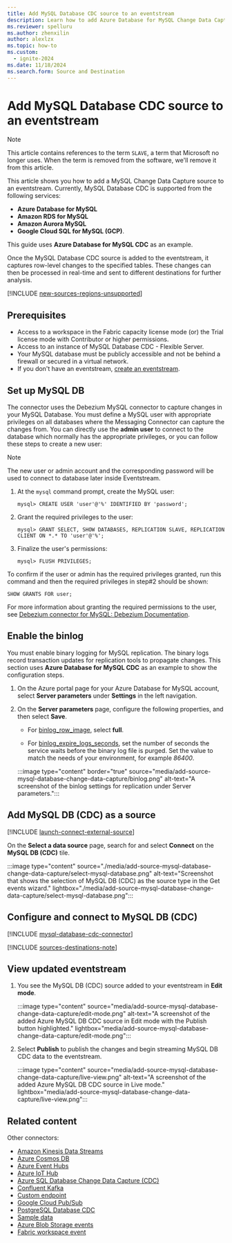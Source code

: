 ```yaml
---
title: Add MySQL Database CDC source to an eventstream
description: Learn how to add Azure Database for MySQL Change Data Capture (CDC) source to an eventstream.
ms.reviewer: spelluru
ms.author: zhenxilin
author: alexlzx
ms.topic: how-to
ms.custom:
  - ignite-2024
ms.date: 11/18/2024
ms.search.form: Source and Destination
---
```


# Add MySQL Database CDC source to an eventstream

>[!NOTE]
>This article contains references to the term `SLAVE`, a term that Microsoft no longer uses. When the term is removed from the software, we'll remove it from this article.

This article shows you how to add a MySQL Change Data Capture source to an eventstream. Currently, MySQL Database CDC is supported from the following services:
- **Azure Database for MySQL**
- **Amazon RDS for MySQL**
- **Amazon Aurora MySQL** 
- **Google Cloud SQL for MySQL (GCP)**. 

This guide uses **Azure Database for MySQL CDC** as an example.

Once the MySQL Database CDC source is added to the eventstream, it captures row-level changes to the specified tables. These changes can then be processed in real-time and sent to different destinations for further analysis.

[!INCLUDE [new-sources-regions-unsupported](./includes/new-sources-regions-unsupported.md)]

## Prerequisites

- Access to a workspace in the Fabric capacity license mode (or) the Trial license mode with Contributor or higher permissions. 
- Access to an instance of MySQL Database CDC - Flexible Server.
- Your MySQL database must be publicly accessible and not be behind a firewall or secured in a virtual network.
- If you don't have an eventstream, [create an eventstream](create-manage-an-eventstream.md). 


## Set up MySQL DB

The connector uses the Debezium MySQL connector to capture changes in your MySQL Database. You must define a MySQL user with appropriate privileges on all databases where the Messaging Connector can capture the changes from. You can directly use the **admin user** to connect to the database which normally has the appropriate privileges, or you can follow these steps to create a new user:

> [!NOTE]
> The new user or admin account and the corresponding password will be used to connect to database later inside Eventstream. 

1. At the `mysql` command prompt, create the MySQL user:

   ```
   mysql> CREATE USER 'user'@'%' IDENTIFIED BY 'password';
   ```

1. Grant the required privileges to the user:

   ```
   mysql> GRANT SELECT, SHOW DATABASES, REPLICATION SLAVE, REPLICATION CLIENT ON *.* TO 'user'@'%';
   ```

1. Finalize the user's permissions:

   ```
   mysql> FLUSH PRIVILEGES;
   ```

To confirm if the user or admin has the required privileges granted, run this command and then the required privileges in step#2 should be shown:

```
SHOW GRANTS FOR user;
```


For more information about granting the required permissions to the user, see [Debezium connector for MySQL: Debezium Documentation](https://debezium.io/documentation/reference/stable/connectors/mysql.html#mysql-creating-user).

## Enable the binlog

You must enable binary logging for MySQL replication. The binary logs record transaction updates for replication tools to propagate changes. This section uses **Azure Database for MySQL CDC** as an example to show the configuration steps.

1. On the Azure portal page for your Azure Database for MySQL account, select **Server parameters** under **Settings** in the left navigation.

1. On the **Server parameters** page, configure the following properties, and then select **Save**.

   - For [binlog_row_image](https://dev.mysql.com/doc/refman/8.0/en/replication-options-binary-log.html#sysvar_binlog_row_image), select **full**.

   - For [binlog_expire_logs_seconds](https://dev.mysql.com/doc/refman/8.0/en/replication-options-binary-log.html#sysvar_binlog_expire_logs_seconds), set the number of seconds the service waits before the binary log file is purged. Set the value to match the needs of your environment, for example *86400*.

   :::image type="content" border="true" source="media/add-source-mysql-database-change-data-capture/binlog.png" alt-text="A screenshot of the binlog settings for replication under Server parameters.":::

## Add MySQL DB (CDC) as a source
[!INCLUDE [launch-connect-external-source](./includes/launch-connect-external-source.md)]

On the **Select a data source** page, search for and select **Connect** on the **MySQL DB (CDC)** tile.

:::image type="content" source="./media/add-source-mysql-database-change-data-capture/select-mysql-database.png" alt-text="Screenshot that shows the selection of MySQL DB (CDC) as the source type in the Get events wizard." lightbox="./media/add-source-mysql-database-change-data-capture/select-mysql-database.png":::

## Configure and connect to MySQL DB (CDC) 

[!INCLUDE [mysql-database-cdc-connector](./includes/mysql-database-cdc-source-connector.md)]

[!INCLUDE [sources-destinations-note](./includes/sources-destinations-note.md)]

## View updated eventstream
1. You see the MySQL DB (CDC) source added to your eventstream in **Edit mode**.

    :::image type="content" source="media/add-source-mysql-database-change-data-capture/edit-mode.png" alt-text="A screenshot of the added Azure MySQL DB CDC source in Edit mode with the Publish button highlighted." lightbox="media/add-source-mysql-database-change-data-capture/edit-mode.png":::
1. Select **Publish** to publish the changes and begin streaming MySQL DB CDC data to the eventstream.

    :::image type="content" source="media/add-source-mysql-database-change-data-capture/live-view.png" alt-text="A screenshot of the added Azure MySQL DB CDC source in Live mode." lightbox="media/add-source-mysql-database-change-data-capture/live-view.png":::

## Related content

Other connectors:

- [Amazon Kinesis Data Streams](add-source-amazon-kinesis-data-streams.md)
- [Azure Cosmos DB](add-source-azure-cosmos-db-change-data-capture.md)
- [Azure Event Hubs](add-source-azure-event-hubs.md)
- [Azure IoT Hub](add-source-azure-iot-hub.md)
- [Azure SQL Database Change Data Capture (CDC)](add-source-azure-sql-database-change-data-capture.md)
- [Confluent Kafka](add-source-confluent-kafka.md)
- [Custom endpoint](add-source-custom-app.md)
- [Google Cloud Pub/Sub](add-source-google-cloud-pub-sub.md) 
- [PostgreSQL Database CDC](add-source-postgresql-database-change-data-capture.md)
- [Sample data](add-source-sample-data.md)
- [Azure Blob Storage events](add-source-azure-blob-storage.md)
- [Fabric workspace event](add-source-fabric-workspace.md)
